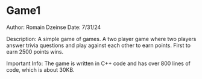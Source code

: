 # Game1

Author: Romain Dzeinse
Date: 7/31/24

Description:
  A simple game of games. A two player game where two players answer trivia questions and play against each other to earn points. First to earn 2500 points wins.

Important Info:
  The game is written in C++ code and has over 800 lines of code, which is about 30KB. 


